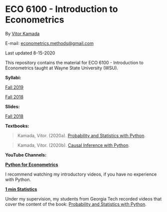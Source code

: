 # ECO 6100 - Introduction to Econometrics

By [Vitor Kamada](https://www.linkedin.com/in/vitor-kamada-1b73a078)

E-mail: econometrics.methods@gmail.com

Last updated 8-15-2020

This repository contains the material for 
ECO 6100 - Introduction to Econometrics taught at Wayne State University (WSU).

**Syllabi:**

[Fall 2019](https://github.com/VitorKamada/ECO6100/raw/master/Syllabus/ECO%206100%20Introduction%20to%20Econometrics%20(Fall%202019).pdf)

[Fall 2018](https://github.com/VitorKamada/ECO6100/raw/master/Syllabus/ECO%206100%20Introduction%20to%20Econometrics%20(Fall%202018).pdf)

**Slides:**

[Fall 2018](https://github.com/VitorKamada/ECO6100/tree/master/Slides/Fall%202018)



**Textbooks:**

> Kamada, Vitor. (2020a). [Probability and Statistics with Python](https://prob-stat-python.github.io/textbook). 

> Kamada, Vitor. (2020b). [Causal Inference with Python](https://causal-methods.github.io/Book).

**YouTube Channels:**

[**Python for Econometrics**](https://www.youtube.com/channel/UCzQyPlkRBYQ4iq8wqEAYo9Q)

I recommend watching my introductory videos, if you have no experience with Python.

[**1 min Statistics**](https://www.youtube.com/channel/UCrdPpsjVsT_ivSBCbY8yMww )

Under my supervision, my students from Georgia Tech recorded videos that cover the content of the book: [Probability and Statistics with Python](https://prob-stat-python.github.io/textbook).






